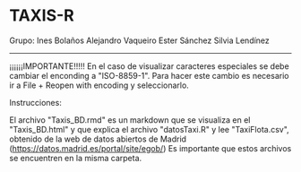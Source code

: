 ﻿# TAXIS-R

Grupo:
Ines Bolaños
Alejandro Vaqueiro
Ester Sánchez
Silvia Lendínez

------

¡¡¡¡¡¡IMPORTANTE!!!!! En el caso de visualizar caracteres especiales se debe cambiar el enconding a "ISO-8859-1". Para hacer este cambio es necesario ir a File + Reopen with encoding y seleccionarlo.


Instrucciones:

El archivo "Taxis_BD.rmd" es un markdown que se visualiza en el "Taxis_BD.html" y que explica el archivo "datosTaxi.R" y lee "TaxiFlota.csv", obtenido de la web de datos abiertos de Madrid (https://datos.madrid.es/portal/site/egob/)
Es importante que estos archivos se encuentren en la misma carpeta.

